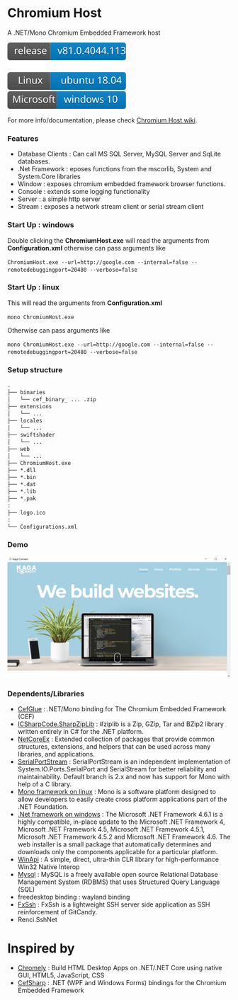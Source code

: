 # Chromium Host
A .NET/Mono Chromium Embedded Framework host 

![](https://github.com/kagaconnect/chromium_host/blob/master/assets/svgs/release.svg) ![](https://github.com/kagaconnect/chromium_host/blob/master/assets/svgs/linux.svg) ![](https://github.com/kagaconnect/chromium_host/blob/master/assets/svgs/windows.svg)

For more info/documentation, please check [Chromium Host wiki](https://github.com/kagaconnect/chromium_host/wiki).

### Features
- Database Clients : Can call MS SQL Server, MySQL Server and SqLite databases.
- .Net Framework : eposes functions from the mscorlib, System and System.Core libraries
- Window : exposes chromium embedded framework browser functions.
- Console : extends some logging functionality
- Server : a simple http server
- Stream : exposes a network stream client or serial stream client

### Start Up : windows
Double clicking the **ChromiumHost.exe** will read the arguments from **Configuration.xml** otherwise can pass arguments like

`ChromiumHost.exe --url=http://google.com --internal=false --remotedebuggingport=20480 --verbose=false`

### Start Up : linux
This will read the arguments from **Configuration.xml**

`mono ChromiumHost.exe`

Otherwise can pass arguments like

`mono ChromiumHost.exe --url=http://google.com --internal=false --remotedebuggingport=20480 --verbose=false`

### Setup structure
    .
	├── binaries
    │   └── cef_binary_ ... .zip
    ├── extensions
    │   └── ...
	├── locales
    │   └── ...
	├── swiftshader
    │   └── ...
    ├── web
    │   └── ...
    ├── ChromiumHost.exe
	├── *.dll
	├── *.bin
	├── *.dat
	├── *.lib
	├── *.pak
	:
	├── logo.ico
	:
	└── Configurations.xml

### Demo
![](https://github.com/kagaconnect/chromium_host/blob/master/assets/images/screens.jpg)

### Dependents/Libraries 
- [CefGlue](https://gitlab.com/xiliumhq/chromiumembedded/cefglue) : .NET/Mono binding for The Chromium Embedded Framework (CEF)
- [ICSharpCode.SharpZipLib](https://github.com/icsharpcode/SharpZipLib) : #ziplib is a Zip, GZip, Tar and BZip2 library written entirely in C# for the .NET platform.
- [NetCoreEx](https://github.com/prasannavl/NetCoreEx) : Extended collection of packages that provide common structures, extensions, and helpers that can be used across many libraries, and applications.
- [SerialPortStream](https://github.com/jcurl/SerialPortStream) : SerialPortStream is an independent implementation of System.IO.Ports.SerialPort and SerialStream for better reliability and maintainability. Default branch is 2.x and now has support for Mono with help of a C library.
- [Mono framework on linux](https://www.mono-project.com/) : Mono is a software platform designed to allow developers to easily create cross platform applications part of the .NET Foundation.
- [.Net framework on windows](https://www.microsoft.com/en-us/download/details.aspx?id=49981) : The Microsoft .NET Framework 4.6.1 is a highly compatible, in-place update to the Microsoft .NET Framework 4, Microsoft .NET Framework 4.5, Microsoft .NET Framework 4.5.1, Microsoft .NET Framework 4.5.2 and Microsoft .NET Framework 4.6. The web installer is a small package that automatically determines and downloads only the components applicable for a particular platform.
- [WinApi](https://github.com/prasannavl/WinApi) : A simple, direct, ultra-thin CLR library for high-performance Win32 Native Interop
- [Mysql](https://www.mysql.com/) : MySQL is a freely available open source Relational Database Management System (RDBMS) that uses Structured Query Language (SQL)
- freedesktop binding : wayland binding
- [FxSsh](https://github.com/Aimeast/FxSsh) : FxSsh is a lightweight SSH server side application as SSH reinforcement of GitCandy.
- Renci.SshNet

# Inspired by
- [Chromely](https://github.com/chromelyapps/Chromely) : Build HTML Desktop Apps on .NET/.NET Core using native GUI, HTML5, JavaScript, CSS
- [CefSharp](https://github.com/cefsharp/CefSharp) : .NET (WPF and Windows Forms) bindings for the Chromium Embedded Framework
